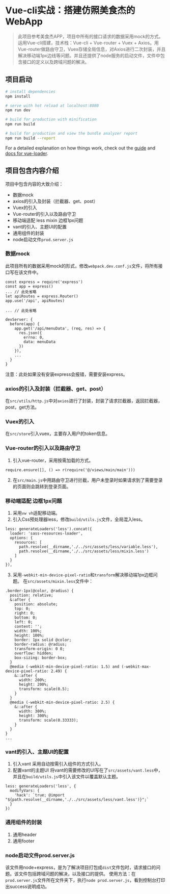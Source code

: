 # Vue-cli实战：搭建仿照美食杰的WebApp

> 此项目参考美食杰APP，项目中所有的接口请求的数据采用mock的方式。运用Vue-cli搭建，技术栈：Vue-cli + Vue-router + Vuex + Axios。用Vue-router做路由守卫，Vuex存储全局信息，对Axios进行二次封装，并且解决移动端1px边线等问题。并且还提供了node服务的启动文件，文件中包含接口的定义以及跨域问题的解决。

## 项目启动

``` bash
# install dependencies
npm install

# serve with hot reload at localhost:8080
npm run dev

# build for production with minification
npm run build

# build for production and view the bundle analyzer report
npm run build --report
```

For a detailed explanation on how things work, check out the [guide](http://vuejs-templates.github.io/webpack/) and [docs for vue-loader](http://vuejs.github.io/vue-loader).

## 项目包含内容介绍

项目中包含内容的大致介绍：
- 数据mock
- axios的引入及封装（拦截器、get、post）
- Vuex的引入
- Vue-router的引入以及路由守卫
- 移动端适配 less mixin 边框1px问题
- vant的引入、主题UI的配置
- 通用组件的封装
- node启动文件`prod.server.js`

### 数据mock
此项目所有的数据采用mock的形式，修改`webpack.dev.conf.js`文件，将所有接口写在该文件中。
```
const express = require('express')
const app = express()
... // 此处省略
let apiRoutes = express.Router()
app.use('/api', apiRoutes)

... // 此处省略

devServer: {
  before(app) {
    app.get('/api/menuData', (req, res) => {
      res.json({
        errno: 0,
        data: menuData
      })
    }),
    ...
  }
}
```
注意：此处如果没有安装express会报错，需要安装express。

### axios的引入及封装（拦截器、get、post）
在`src/utils/http.js`中对`axios`进行了封装，封装了请求拦截器，返回拦截器，post，get方法。

### Vuex的引入
在`src/store`引入vuex，主要存入用户的token信息。

### Vue-router的引入以及路由守卫
1. 引入vue-router，采用按需加载的方式。
```
require.ensure([], () => r(require('@/views/main/main')))
```
2. 在`src/main.js`中用路由守卫进行拦截，用户未登录时如果请求到了需要登录的页面则会跳转到登录页面。

### 移动端适配 边框1px问题
1. 采用`vw vh`适配移动端。
2. 引入Css预处理器less，修改`build/utils.js`文件，全局混入less。
```
less: generateLoaders('less').concat({
  loader: 'sass-resources-loader',
  options: {
    resources: [
      path.resolve(__dirname,'./../src/assets/less/variable.less'),
      path.resolve(__dirname,'./../src/assets/less/mixin.less')
    ]
  }
}),
```
3. 采用`-webkit-min-device-pixel-ratio`和`transform`解决移动端1px边框问题。
在`src/assets/mixin.less`文件中：
```
.border-1px(@color, @radius) {
  position: relative;
  &:after {
    position: absolute;
    top: 0;
    right: 0;
    bottom: 0;
    left: 0;
    content: '';
    width: 100%;
    height: 100%;
    border: 1px solid @color;
    border-radius: @radius;
    transform-origin: 0 0;
    overflow: hidden;
    box-sizing: border-box;
  }
  @media (-webkit-min-device-pixel-ratio: 1.5) and (-webkit-max-device-pixel-ratio: 2.49) {
    &::after {
      width: 200%;
      height: 200%;
      transform: scale(0.5);
    }
  }
  @media (-webkit-min-device-pixel-ratio: 2.5) {
    &::after {
      width: 300%;
      height: 300%;
      transform: scale(0.33333);
    }
  }
}
...
```
### vant的引入、主题UI的配置
1. 引入vant
采用自动按需引入组件的方式引入。
2. 配置vant的主题UI
将vant的需要修改的UI写在了`src/assets/vant.less`中，并且在`build/utils.js`中引入该文件以覆盖默认主题。
```
less: generateLoaders('less', {
  modifyVars: {
    'hack': `true; @import "${path.resolve(__dirname,'./../src/assets/less/vant.less')}";`
  }
})
```

### 通用组件的封装
1. 通用header
2. 通用footer

### node启动文件prod.server.js
该文件用node+express，是为了解决项目打包成`dist`文件包时，请求接口的问题。该文件包括跨域问题的解决，以及接口的提供。
使用方法：在`prod.server.js`文件所在文件夹下，执行`node prod.server.js`，看到控制台打印出success说明成功。
